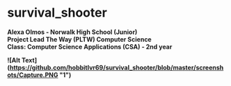 # survival_shooter <br>
<b> Alexa Olmos - 
<b> Norwalk High School (Junior)<br>
<b> Project Lead The Way (PLTW) Computer Science</b><br>
<b> Class:</b> Computer Science Applications (CSA) - 2nd year <br>

![Alt Text] (https://github.com/hobbitlvr69/survival_shooter/blob/master/screenshots/Capture.PNG "1")
